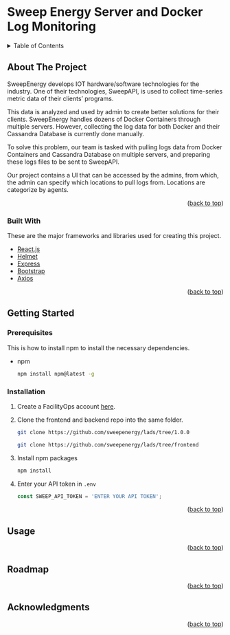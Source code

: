 # Sweep Energy Server and Docker Log Monitoring

<!-- TABLE OF CONTENTS -->
<details>
  <summary>Table of Contents</summary>
  <ol>
    <li>
      <a href="#about-the-project">About The Project</a>
      <ul>
        <li><a href="#built-with">Built With</a></li>
      </ul>
    </li>
    <li>
      <a href="#getting-started">Getting Started</a>
      <ul>
        <li><a href="#prerequisites">Prerequisites</a></li>
        <li><a href="#installation">Installation</a></li>
      </ul>
    </li>
    <li><a href="#usage">Usage</a></li>
    <li><a href="#roadmap">Roadmap</a></li>
    <li><a href="#acknowledgments">Acknowledgments</a></li>
  </ol>
</details>



<!-- ABOUT THE PROJECT -->
## About The Project
SweepEnergy develops IOT hardware/software technologies for the industry. One of their technologies, SweepAPI, is used to collect time-series metric data of their clients’ programs. 

This data is analyzed and used by admin to create better solutions for their clients. SweepEnergy handles dozens of Docker Containers through multiple servers. However, collecting the log data for both Docker and their Cassandra Database is currently done manually. 

To solve this problem, our team is tasked with pulling logs data from Docker Containers and Cassandra Database on multiple servers, and preparing these logs files to be sent to SweepAPI.

Our project contains a UI that can be accessed by the admins, from which, the admin can specify which locations to pull logs from. Locations are categorize by agents.

<p align="right">(<a href="#top">back to top</a>)</p>



### Built With

These are the major frameworks and libraries used for creating this project.

* [React.js](https://reactjs.org/)
* [Helmet](https://helmetjs.github.io/)
* [Express](https://expressjs.com/)
* [Bootstrap](https://getbootstrap.com)
* [Axios](https://github.com/axios/axios)

<p align="right">(<a href="#top">back to top</a>)</p>



<!-- GETTING STARTED -->
## Getting Started

### Prerequisites

This is how to install npm to install the necessary dependencies.
* npm
  ```sh
  npm install npm@latest -g
  ```

### Installation

1. Create a FacilityOps account [here](https://app.facility-ops.com/login).
2. Clone the frontend and backend repo into the same folder.
   ```sh
   git clone https://github.com/sweepenergy/lads/tree/1.0.0
   ```
   
   ```sh
   git clone https://github.com/sweepenergy/lads/tree/frontend
   ```
3. Install npm packages
   ```sh
   npm install
   ```
4. Enter your API token in `.env`
   ```js
   const SWEEP_API_TOKEN = 'ENTER YOUR API TOKEN';
   ```

<p align="right">(<a href="#top">back to top</a>)</p>



<!-- USAGE EXAMPLES -->
## Usage

<p align="right">(<a href="#top">back to top</a>)</p>

<!-- ROADMAP -->
## Roadmap

<p align="right">(<a href="#top">back to top</a>)</p>

<!-- ACKNOWLEDGMENTS -->
## Acknowledgments


<p align="right">(<a href="#top">back to top</a>)</p>
